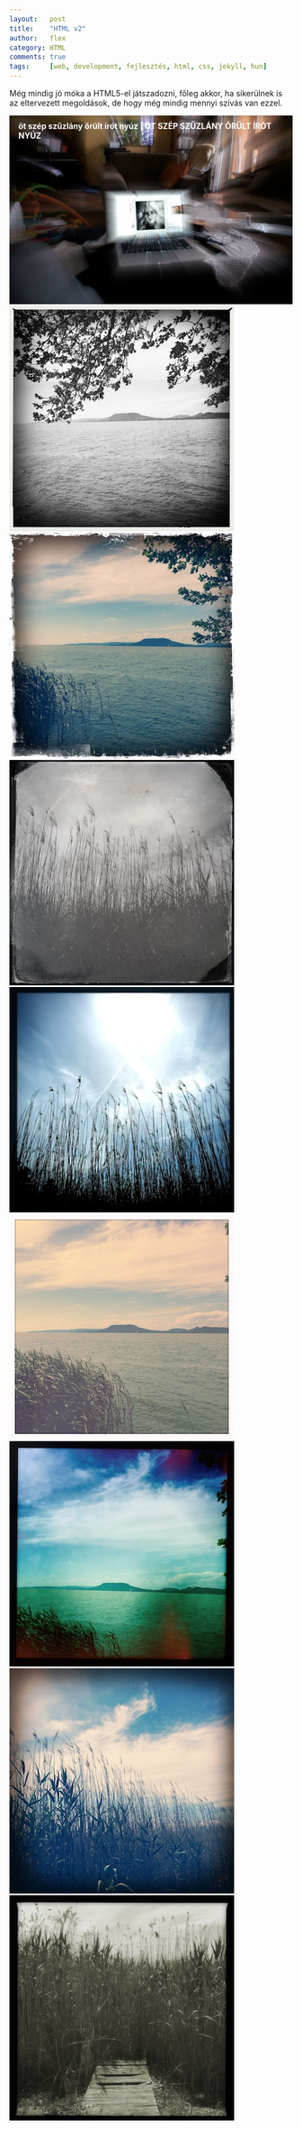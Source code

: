 ```yaml
---
layout:   post
title:    "HTML v2"
author:   flex
category: HTML
comments: true
tags:     [web, development, fejlesztés, html, css, jekyll, hun]
---
```


Még mindig jó móka a HTML5-el játszadozni, főleg akkor, ha sikerülnek is az eltervezett megoldások, de hogy még mindig mennyi szívás van ezzel. 

<!-- break -->

<div class="overridemaxwidthboth" style="position: relative;">
	<img class="shadow" src="images/Anna_Mac.jpg">
	<div style="position: absolute; top: 10px; left: 16px; color: #FFFFFF; font-weight: bold;">öt szép szűzlány őrült írót nyúz | ÖT SZÉP SZŰZLÁNY ŐRÜLT ÍRÓT NYÚZ</div>

</div>

<div class="row overridemaxwidthboth" style=""> 
  <div class="column">

<img class="shadow" src="photos/balatonboglar/HipstamaticPhoto-548602433.046485.jpg">
<img class="shadow" src="photos/balatonboglar/HipstamaticPhoto-548602440.522771.jpg">

 </div>
  <div class="column">

<img class="shadow" src="photos/balatonboglar/HipstamaticPhoto-548602480.811461.jpg">
<img class="shadow" src="photos/balatonboglar/HipstamaticPhoto-548602488.619949.jpg">

 </div>
  <div class="column">

<img class="shadow" src="photos/balatonboglar/HipstamaticPhoto-548602449.548424.jpg">
<img class="shadow" src="photos/balatonboglar/HipstamaticPhoto-548602455.782275.jpg">

 </div>
  <div class="column">

<img class="shadow" src="photos/balatonboglar/HipstamaticPhoto-548602495.929603.jpg">
<img class="shadow" src="photos/balatonboglar/HipstamaticPhoto-548602512.956388.jpg">

  </div>
</div>

<script type='text/javascript' src='https://maps.googleapis.com/maps/api/js?key=AIzaSyAubcKvynd2lNrvNQHlTt6b7Q8OBxDzNOg'></script>

<div id="map-wrap" class="overridemaxwidthboth" style="">
	<div id="map" style="width:auto; height:650px;"></div>
</div>

<div class="newspaper">
<h2 style="-webkit-column-span: all; column-span: all;">Lorem Ipsum Dolor Sit Amet xxxx...</h2>
<span class="initial">L</span>orem ipsum dolor sit amet, consectetuer adipiscing elit, sed diam nonummy nibh euismod tincidunt ut laoreet dolore magna aliquam erat volutpat. Ut wisi enim ad minim veniam, quis nostrud exerci tation ullamcorper suscipit lobortis nisl ut aliquip ex ea commodo consequat. Duis autem vel eum iriure dolor in hendrerit in vulputate velit esse molestie consequat, vel illum dolore eu feugiat nulla facilisis at vero eros et accumsan et iusto odio dignissim qui blandit praesent luptatum zzril delenit augue duis dolore te feugait nulla facilisi. Nam liber tempor cum soluta nobis eleifend option congue nihil imperdiet doming id quod mazim placerat facer possim assum.
</div>

<br>

<div style="display: flex;">Test
<div style="display: inline-block; font-size: 0.4em; margin-top: 2px; margin-left: 3px; margin-right: 3px; text-align: right;"><b>Level of my satisfaction:</b><br><b><nobr>Overal quality of the company:</nobr></b></div>
<div style="display:inline-block; font-size: 0.4em; width: 100%;"><div id="animatedLine1" style="width: 100%; height: 3px; display: inline-block; margin-top: 8px;"></div><br><div id="animatedLine2" style="width: 100%; height: 3px; display: inline-block; margin-top: 10px;"></div></div>
</div>

<hr>

Belenéztem az oldalba egy Anroidos telefonon és ezt láttam:

<img class="shadow" style="width:24%" src="images/android/Screenshot_20180628-192858.jpg"><img class="shadow" style="width:24%; margin-left: 1.3%;" src="images/android/Screenshot_20180628-193042.jpg"><img class="shadow" style="width:24%; margin-left: 1.3%;" src="images/android/Screenshot_20180628-192916.jpg"><img class="shadow" style="width:24%; margin-left: 1.3%;" src="images/android/Screenshot_20180628-192933.jpg">

Felfogni nem tudom azt, hogy Android 8-ason, egy ottani Google Chrome böngészőben miért pont így jelenik meg ez az oldal és az is érdekes, hogy a lenti két kép között csak az a különbség, hogy egyszer elforgattam a telefont és utána már egy kicst másképp tördeli meg a lapot:

<img class="shadow" style="width:49.35%" src="images/android/Screenshot_20180628-193008.jpg"><img class="shadow" style="width:49.35%; margin-left: 1.3%;" src="images/android/Screenshot_20180628-193020.jpg">

Biztos ennek is van magyarázata, de ez most azért így fog maradni... Elnézést!

{% include insert_pxline.html uniqueID="000" %}

{% include insert_pxline.html uniqueID="001" %}

{% include insert_pxline.html uniqueID="002" %}

<script type="text/javascript">
						var locations = [
							[ 'Balatonboglár', 46.7719487, 17.6276144 ],
						];

						if ( typeof google === 'object' && typeof google.maps === 'object' ) {
							var map = new google.maps.Map( document.getElementById( 'map' ), {
								zoom     : 2,
								center   : new google.maps.LatLng( 0, 0 ),
								mapTypeId: google.maps.MapTypeId.ROADMAP
							} );

							var infowindow = new google.maps.InfoWindow();

							var marker, i;

							for ( i = 0; i < locations.length; i++ ) {
								marker = new google.maps.Marker( {
									position: new google.maps.LatLng( locations[i][1], locations[i][2] ), map: map
								} );

								google.maps.event.addListener( marker, 'click', ( function( marker, i ) {
									return function() {
										infowindow.setContent( locations[i][0] );
										infowindow.open( map, marker );
									}
								}) ( marker, i ) );
							}
						}
</script>

<script src="https://rawgit.com/kimmobrunfeldt/progressbar.js/1.0.0/dist/progressbar.js"></script>
<script type="text/javascript">
	
// progressbar.js@1.0.0 version is used
// Docs: http://progressbarjs.readthedocs.org/en/1.0.0/

var bar1 = new ProgressBar.Line( animatedLine1, {
  strokeWidth: 1,
  easing     : 'easeInOut',
  duration   : 5000,
  color      : '#FF0000',
  trailColor : '#eee',
  trailWidth : 1,
  svgStyle   : { width: '100%', height: '100%' }
  
});

var bar2 = new ProgressBar.Line( animatedLine2, {
  strokeWidth: 1,
  easing     : 'easeInOut',
  duration   : 5000,
  color      : '#FF0000',
  trailColor : '#eee',
  trailWidth : 1,
  svgStyle   : { width: '100%', height: '100%' }
  
});

bar1.animate( 0.5 );  // Number from 0.0 to 1.0
bar2.animate( 0.75 );  // Number from 0.0 to 1.0

</script>
